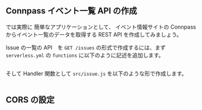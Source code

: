 ## Connpass イベント一覧 API の作成

では実際に 簡単なアプリケーションとして、
イベント情報サイトの Connpass からイベント一覧のデータを取得する REST API を作成してみましょう。


Issue の一覧の API　を `GET /issues` の形式で作成するには、まず `serverless.yml` の `functions` に以下のように記述を追加します。

```

```

そして Handler 関数として `src/issue.js` を以下のような形で作成します。

```

```

## CORS の設定